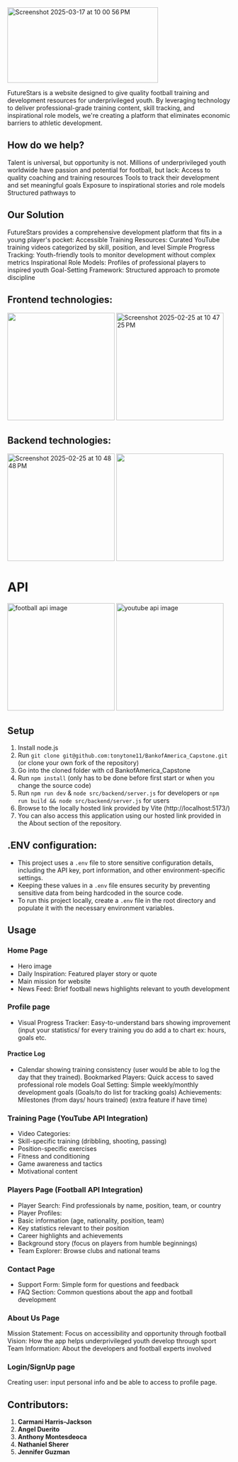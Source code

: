 


<img width="340" height="170" alt="Screenshot 2025-03-17 at 10 00 56 PM" src="https://github.com/user-attachments/assets/1a7e1d13-b0a7-4d40-a7af-039f9b0f481a" />

FutureStars is a website designed to give quality football training and development resources for underprivileged youth. By leveraging technology to deliver professional-grade training content, skill tracking, and inspirational role models, we're creating a platform that eliminates economic barriers to athletic development.


## How do we help?

Talent is universal, but opportunity is not. Millions of underprivileged youth worldwide have passion and potential for football, but lack:
Access to quality coaching and training resources
Tools to track their development and set meaningful goals
Exposure to inspirational stories and role models
Structured pathways to 


## Our Solution
FutureStars provides a comprehensive development platform that fits in a young player's pocket:
Accessible Training Resources: Curated YouTube training videos categorized by skill, position, and level
Simple Progress Tracking: Youth-friendly tools to monitor development without complex metrics
Inspirational Role Models: Profiles of professional players to inspired youth
Goal-Setting Framework: Structured approach to promote discipline

 ## Frontend technologies:
 <img width="242" src="https://cloudmatetechnologies.com/wp-content/uploads/2024/06/react.js.png"/>  <img width="242" alt="Screenshot 2025-02-25 at 10 47 25 PM" src="https://github.com/user-attachments/assets/f0818e40-c706-4194-95f5-c5ca06019f3b" />


## Backend technologies:
<img width="242" alt="Screenshot 2025-02-25 at 10 48 48 PM" src="https://github.com/user-attachments/assets/23e2b62f-cbac-4f13-9a37-6657936e8432" />  <img  width="242" src="https://encrypted-tbn0.gstatic.com/images?q=tbn:ANd9GcSlZINvM67GmgTbwpiAUlD33goWl2vf4GDppg&s"/>

# API

<img width="242" alt="football api image" src="https://github.com/user-attachments/assets/1b89e48a-d340-44ef-be9f-8c8c5c16129c"/>
<img width="242" alt="youtube api image" src="https://github.com/user-attachments/assets/fa1dde58-0a66-48aa-b1b1-5176ac2bbc50"/>


## Setup
1. Install node.js
2. Run `git clone git@github.com:tonytone11/BankofAmerica_Capstone.git` (or clone your own fork of the repository)
3. Go into the cloned folder with cd BankofAmerica_Capstone
4. Run `npm install` (only has to be done before first start or when you change the source code)
5. Run `npm run dev` & `node src/backend/server.js` for developers or `npm run build && node src/backend/server.js` for users
6. Browse to the locally hosted link provided by Vite (http://localhost:5173/)
7. You can also access this application using our hosted link provided in the About section of the repository.

## .ENV configuration:
 * This project uses a `.env` file to store sensitive configuration details, including the API key, port information, and other environment-specific settings.
 * Keeping these values in a `.env` file ensures security by preventing sensitive data from being hardcoded in the source code.
 * To run this project locally, create a `.env` file in the root directory and populate it with the necessary environment variables. 


 ##  Usage
### Home Page
* Hero image
* Daily Inspiration: Featured player story or quote
* Main mission for website
* News Feed: Brief football news highlights relevant to youth development
### Profile page
* Visual Progress Tracker: Easy-to-understand bars showing improvement (input your statistics/ for every training you do add a to chart ex: hours, goals etc.

#### Practice Log
* Calendar showing training consistency (user would be able to log the day that they trained).
Bookmarked Players: Quick access to saved professional role models
Goal Setting: Simple weekly/monthly development goals (Goals/to do list for tracking goals)
Achievements: Milestones (from days/ hours trained) (extra feature if have time)
### Training Page (YouTube API Integration)
* Video Categories:
* Skill-specific training (dribbling, shooting, passing)
* Position-specific exercises
* Fitness and conditioning
* Game awareness and tactics
* Motivational content

### Players Page (Football API Integration)
* Player Search: Find professionals by name, position, team, or country
* Player Profiles:
* Basic information (age, nationality, position, team)
* Key statistics relevant to their position
* Career highlights and achievements
* Background story (focus on players from humble beginnings)
* Team Explorer: Browse clubs and national teams

### Contact Page
* Support Form: Simple form for questions and feedback
* FAQ Section: Common questions about the app and football development
### About Us Page
Mission Statement: Focus on accessibility and opportunity through football
Vision: How the app helps underprivileged youth develop through sport
Team Information: About the developers and football experts involved
### Login/SignUp page
Creating user: input personal info and be able to access to profile page.

## Contributors:
 
 1. **Carmani Harris-Jackson**
 2. **Angel Duerito**
 3. **Anthony Montesdeoca**
 4. **Nathaniel Sherer**
 5. **Jennifer Guzman**
